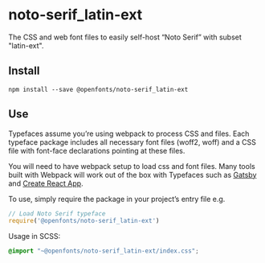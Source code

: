 
# noto-serif_latin-ext

The CSS and web font files to easily self-host “Noto Serif” with subset "latin-ext".

## Install

`npm install --save @openfonts/noto-serif_latin-ext`

## Use

Typefaces assume you’re using webpack to process CSS and files. Each typeface
package includes all necessary font files (woff2, woff) and a CSS file with
font-face declarations pointing at these files.

You will need to have webpack setup to load css and font files. Many tools built
with Webpack will work out of the box with Typefaces such as [Gatsby](https://github.com/gatsbyjs/gatsby)
and [Create React App](https://github.com/facebookincubator/create-react-app).

To use, simply require the package in your project’s entry file e.g.

```javascript
// Load Noto Serif typeface
require('@openfonts/noto-serif_latin-ext')
```

Usage in SCSS:
```scss
@import "~@openfonts/noto-serif_latin-ext/index.css";
```
